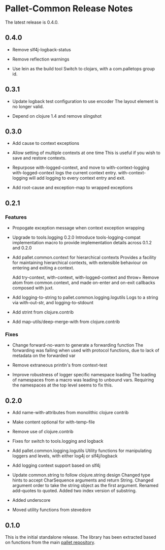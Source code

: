 # Pallet-Common Release Notes

The latest release is 0.4.0.

## 0.4.0

- Remove slf4j-logback-status

- Remove reflection warnings

- Use lein as the build tool
  Switch to clojars, with a com.palletops group id.


## 0.3.1

- Update logback test configuration to use encoder
  The layout element is no longer valid.

- Depend on clojure 1.4 and remove slingshot

## 0.3.0

- Add cause to context exceptions

- Allow setting of multiple contexts at one time
  This is useful if you wish to save and restore contexts.

- Repurpose with-logged-context, and move to  with-context-logging
  with-logged-context logs the current context entry. with-context-logging
  will add logging to every context entry and exit.

- Add root-cause and exception-map to wrapped exceptions

## 0.2.1

### Features
- Propogate exception message when context exception wrapping

- Upgrade to tools.logging 0.2.0
  Introduce tools-logging-compat implementation macro to provide
  implementation details across 0.1.2 and 0.2.0

- Add pallet.common.context for hierarchical contexts
  Provides a facility for maintaining hierarchical contexts, with
  extensible behaviour on entering and exiting a context.

  Add try-context, with-context, with-logged-context and throw+
  Remove atom from common.context, and made on-enter and on-exit callbacks
  composed with juxt.

- Add logging-to-string to pallet.common.logging.logutils
  Logs to a string via with-out-str, and logging-to-stdount

- Add strint from clojure.contrib

- Add map-utils/deep-merge-with from clojure.contrib


### Fixes

- Change forward-no-warn to generate a forwarding function
  The forwarding was failing when used with protocol functions, due to lack
  of metadata on the forwarded var

- Remove extraneous println's from context-test

- Improve robustness of logger specific namespace loading
  The loading of namespaces from a macro was leading to unbound vars.
  Requiring the namespaces at the top level seems to fix this.

## 0.2.0

- Add name-with-attributes from monolithic clojure contrib

- Make content optional for with-temp-file

- Remove use of clojure.contrib

- Fixes for switch to tools.logging and logback

- Add pallet.common.logging.logutils
  Utility functions for manipulating loggers and levels, with either log4j
  or slf4j/logback

- Add logging context support based on slf4j

- Update common.string to follow clojure.string design
  Changed type hints to accept CharSequence arguments and return String.
  Changed argument order to take the string object as the first argument.
  Renamed add-quotes to quoted. Added two index version of substring.

- Added underscore

- Moved utility functions from stevedore

## 0.1.0

This is the initial standalone release.  The library has been extracted based on
functions from the main [pallet repository](https://github.com/pallet/pallet).
